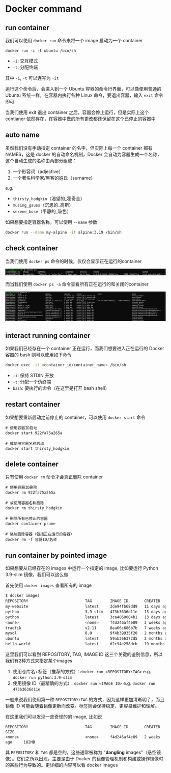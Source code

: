 # Docker command



## run container

我们可以使用 `docker run` 命令来将一个 image 启动为一个 container

```shell
docker run -i -t ubuntu /bin/sh
```

- `-i`: 交互模式
- `-t`: 分配终端

其中 `-i`, `-t` 可以连写为 `-it`

运行这个命令后，会进入到一个 Ubuntu 容器的命令行界面，可以像使用普通的 Ubuntu 系统一样，在容器内执行各种 Linux 命令，要退出容器，输入 `exit` 命令即可

当我们使用 exit 退出 container 之后，容器会停止运行，但是实际上这个 contianer 依然存在，在容器中做的所有更改都还保留在这个已停止的容器中

## auto name

虽然我们没有手动指定 container 的名字，但实际上每一个 container 都有 NAMES，这是 docker 的自动命名机制，Docker 会自动为容器生成一个名称，这个自动生成的名称由两部分组成：

1. 一个形容词（adjective）
2. 一个著名科学家/黑客的姓氏（surname）

e.g.

- `thirsty_hodgkin`（渴望的_霍奇金）
- `musing_gauss`（沉思的_高斯）
- `serene_bose`（平静的_玻色）

如果想要指定容器名称，可以使用 `--name` 参数

```bash
docker run --name my-alpine -it alpine:3.19 /bin/sh
```

## check container

当我们使用 `docker ps` 命令的时候，仅仅会显示正在运行的container

![docker-ps](./images/docker-ps.png)

而当我们使用 `docker ps -a` 命令查看所有正在运行的和关闭的container 

![docker ps -a](./images/docker-ps-a.png)

## interact running container

如果我们已经存在一个 container 正在运行，而我们想要进入正在运行的 Docker 容器的 bash 则可以使用如下命令

``` bash
docker exec -it <container_id/container_name> /bin/sh
```

- `-i`: 保持 STDIN 开放
- `-t`: 分配一个伪终端
- `bash`: 要执行的命令（在这里是打开 bash shell）

## restart container

如果想要重新启动之前停止的 container，可以使用 `docker start` 命令

```shell
# 使用容器ID启动
docker start 922fa75a265a

# 或使用容器名称启动
docker start thirsty_hodgkin
```

## delete container

只有使用 `docker rm` 命令才会真正删除 container

```shell
# 使用容器ID删除
docker rm 922fa75a265a

# 或使用容器名称删除
docker rm thirsty_hodgkin

# 删除所有已停止的容器
docker container prune

# 强制删除容器（包括正在运行的容器）
docker rm -f 容器ID/名称
```

## run container by pointed image

如果想要从已经存在的 images 中运行一个指定的 image, 比如要运行 Python 3.9-slim 镜像，我们可以这么做

首先使用 `docker images` 查看所有的 image

```bash
$ docker images
REPOSITORY                         TAG        IMAGE ID       CREATED         SIZE
my-website                         latest     3de94fb68dd9   11 days ago     960MB
python                             3.9-slim   473b3636d11e   13 days ago     125MB
python                             latest     3ca4060004b1   13 days ago     1.02GB
<none>                             <none>     f4d246af4e89   2 weeks ago     182MB
traefik                            v2.11      8ea66c686b7b   7 weeks ago     173MB
mysql                              8.0        9f4b39935f20   2 months ago    590MB
ubuntu                             latest     59ab366372d5   2 months ago    78.1MB
hello-world                        latest     d2c94e258dcb   19 months ago   13.3kB
```

这里我们可以看到 REPOSITORY, TAG, IMAGE ID 这三个关键的鉴别信息，所以我们有2种方式来指定某个images

1. 使用仓库名+标签（推荐的方式）：`docker run <REPOSITORY:TAG>` e.g. `docker run python:3.9-slim`
2. 使用镜像 ID（最精确的方式）：`docker run <IMAGE ID>` e.g. `docker run 473b3636d11e `

一般来说我们使用第一种 `REPOSITORY:TAG` 的方式，因为这样更加清晰明了，而且镜像 ID 可能会随着镜像更新而改变。标签则会保持稳定，更容易维护和理解。

 在这里我们可以发现一些奇怪的的 image, 比如说

```
REPOSITORY                         TAG        IMAGE ID       CREATED         SIZE
<none>                             <none>     f4d246af4e89   2 weeks ago     182MB
```

其 `REPOSITORY` 和 `TAG` 都是空的，这些通常被称为 "**dangling** images"（悬空镜像）。它们之所以出现，主要是由于 Docker 的镜像管理机制和构建或操作镜像时的某些行为导致的。更详细的内容可以看 docker images
